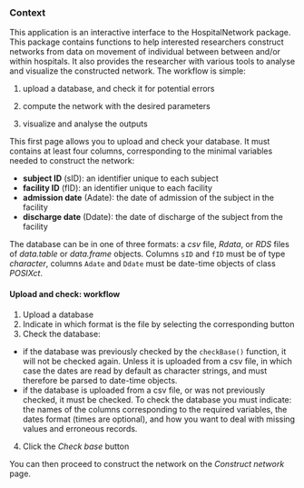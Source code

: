 ### Context
This application is an interactive interface to the HospitalNetwork package. This package contains functions to help interested researchers construct networks from data on movement of individual between between and/or within hospitals. It also provides the researcher with various tools to analyse and visualize the constructed network. The workflow is simple:

1. upload a database, and check it for potential errors

2. compute the network with the desired parameters

3. visualize and analyse the outputs

This first page allows you to upload and check your database. It must contains at least four columns, corresponding to the minimal variables needed to construct the network:

* **subject ID** (sID): an identifier unique to each subject 
* **facility ID** (fID): an identifier unique to each facility
* **admission date** (Adate): the date of admission of the subject in the facility
* **discharge date** (Ddate): the date of discharge of the subject from the facility

The database can be in one of three formats: a *csv* file, *Rdata*, or *RDS* files of *data.table* or *data.frame* objects. Columns `sID` and `fID` must be of type *character*, columns `Adate` and `Ddate` must be date-time objects of class *POSIXct*.

#### Upload and check: workflow

1. Upload a database
2. Indicate in which format is the file by selecting the corresponding button
3. Check the database:
 - if the database was previously checked by the `checkBase()` function, it will not be checked again. Unless it is uploaded from a csv file, in which case the dates are read by default as character strings, and must therefore be parsed to date-time objects.
 - if the database is uploaded from a csv file, or was not previously checked, it must be checked. To check the database you must indicate: the names of the columns corresponding to the required variables, the dates format (times are optional), and how you want to deal with missing values and erroneous records.
4. Click the *Check base* button

You can then proceed to construct the network on the *Construct network* page.

